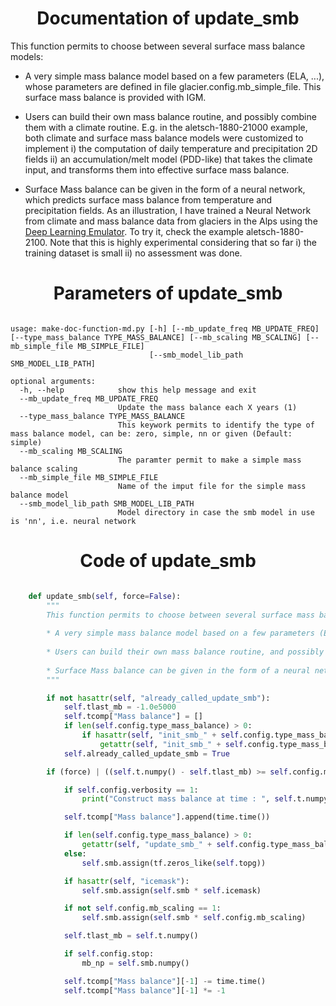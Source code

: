 

### <h1 align="center" id="title"> Documentation of update_smb </h1>



This function permits to choose between several surface mass balance models:

* A very simple mass balance model based on a few parameters (ELA, ...), whose parameters are defined in file glacier.config.mb_simple_file. This surface mass balance is provided with IGM.

* Users can build their own mass balance routine, and possibly combine them with a climate routine. E.g. in the aletsch-1880-21000 example, both climate and surface mass balance models were customized to implement i) the computation of daily temperature and precipitation 2D fields ii) an accumulation/melt model (PDD-like) that takes the climate input, and transforms them into effective surface mass balance.

* Surface Mass balance can be given in the form of a neural network, which predicts surface mass balance from temperature and precipitation fields. As an illustration, I have trained a Neural Network from climate and mass balance data from glaciers in the Alps using the [Deep Learning Emulator](https://github.com/jouvetg/dle). To try it, check the example aletsch-1880-2100. Note that this is highly experimental considering that so far i) the training dataset is small ii) no assessment was done.



### <h1 align="center" id="title"> Parameters of update_smb </h1>


``` 

usage: make-doc-function-md.py [-h] [--mb_update_freq MB_UPDATE_FREQ] [--type_mass_balance TYPE_MASS_BALANCE] [--mb_scaling MB_SCALING] [--mb_simple_file MB_SIMPLE_FILE]
                               [--smb_model_lib_path SMB_MODEL_LIB_PATH]

optional arguments:
  -h, --help            show this help message and exit
  --mb_update_freq MB_UPDATE_FREQ
                        Update the mass balance each X years (1)
  --type_mass_balance TYPE_MASS_BALANCE
                        This keywork permits to identify the type of mass balance model, can be: zero, simple, nn or given (Default: simple)
  --mb_scaling MB_SCALING
                        The paramter permit to make a simple mass balance scaling
  --mb_simple_file MB_SIMPLE_FILE
                        Name of the imput file for the simple mass balance model
  --smb_model_lib_path SMB_MODEL_LIB_PATH
                        Model directory in case the smb model in use is 'nn', i.e. neural network
``` 



### <h1 align="center" id="title"> Code of update_smb </h1>


```python 

    def update_smb(self, force=False):
        """
        This function permits to choose between several surface mass balance models:
                
        * A very simple mass balance model based on a few parameters (ELA, ...), whose parameters are defined in file glacier.config.mb_simple_file. This surface mass balance is provided with IGM.
                
        * Users can build their own mass balance routine, and possibly combine them with a climate routine. E.g. in the aletsch-1880-21000 example, both climate and surface mass balance models were customized to implement i) the computation of daily temperature and precipitation 2D fields ii) an accumulation/melt model (PDD-like) that takes the climate input, and transforms them into effective surface mass balance.
                
        * Surface Mass balance can be given in the form of a neural network, which predicts surface mass balance from temperature and precipitation fields. As an illustration, I have trained a Neural Network from climate and mass balance data from glaciers in the Alps using the [Deep Learning Emulator](https://github.com/jouvetg/dle). To try it, check the example aletsch-1880-2100. Note that this is highly experimental considering that so far i) the training dataset is small ii) no assessment was done.
        """

        if not hasattr(self, "already_called_update_smb"):
            self.tlast_mb = -1.0e5000
            self.tcomp["Mass balance"] = []
            if len(self.config.type_mass_balance) > 0:
                if hasattr(self, "init_smb_" + self.config.type_mass_balance):
                    getattr(self, "init_smb_" + self.config.type_mass_balance)()
            self.already_called_update_smb = True

        if (force) | ((self.t.numpy() - self.tlast_mb) >= self.config.mb_update_freq):

            if self.config.verbosity == 1:
                print("Construct mass balance at time : ", self.t.numpy())

            self.tcomp["Mass balance"].append(time.time())

            if len(self.config.type_mass_balance) > 0:
                getattr(self, "update_smb_" + self.config.type_mass_balance)()
            else:
                self.smb.assign(tf.zeros_like(self.topg))

            if hasattr(self, "icemask"):
                self.smb.assign(self.smb * self.icemask)

            if not self.config.mb_scaling == 1:
                self.smb.assign(self.smb * self.config.mb_scaling)

            self.tlast_mb = self.t.numpy()

            if self.config.stop:
                mb_np = self.smb.numpy()

            self.tcomp["Mass balance"][-1] -= time.time()
            self.tcomp["Mass balance"][-1] *= -1

``` 

